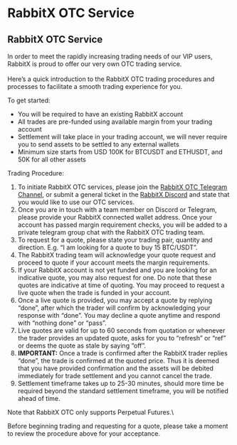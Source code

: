 # RabbitX OTC Service

## RabbitX OTC Service

In order to meet the rapidly increasing trading needs of our VIP users, RabbitX is proud to offer our very own OTC trading service. \
\
Here’s a quick introduction to the RabbitX OTC trading procedures and processes to facilitate a smooth trading experience for you.

To get started:

* You will be required to have an existing RabbitX account
* All trades are pre-funded using available margin from your trading account
* Settlement will take place in your trading account, we will never require you to send assets to be settled to any external wallets
* Minimum size starts from USD 100K for BTCUSDT and ETHUSDT, and 50K for all other assets

Trading Procedure:

1. To initiate RabbitX OTC services, please join the [RabbitX OTC Telegram Channel](rabbitx-otc-service.md#rabbitx-otc-service), or submit a general ticket in the [RabbitX Discord](https://discord.gg/rabbitx) and state that you would like to use our OTC services.&#x20;
2. Once you are in touch with a team member on Discord or Telegram, please provide your RabbitX connected wallet address. Once your account has passed margin requirement checks, you will be added to a private telegram group chat with the RabbitX OTC trading team.&#x20;
3. To request for a quote, please state your trading pair, quantity and direction. E.g. “I am looking for a quote to buy 15 BTC/USDT”.
4. The RabbitX trading team will acknowledge your quote request and proceed to quote if your account meets the margin requirements.
5. If your RabbitX account is not yet funded and you are looking for an indicative quote, you may also request for one. Do note that these quotes are indicative at time of quoting. You may proceed to request a live quote when the trade is funded in your account.
6. Once a live quote is provided, you may accept a quote by replying “done”, after which the trader will confirm by acknowledging your response with “done”. You may decline a quote anytime and respond with “nothing done” or “pass”.
7. Live quotes are valid for up to 60 seconds from quotation or whenever the trader provides an updated quote, asks for you to “refresh” or “ref” or deems the quote as stale by saying “off”.
8. **IMPORTANT:** Once a trade is confirmed after the RabbitX trader replies “done”, the trade is confirmed at the quoted price. Thus it is deemed that you have provided confirmation and the assets will be debited immediately for trade settlement and you cannot cancel the trade.
9. Settlement timeframe takes up to 25-30 minutes, should more time be required beyond the standard settlement timeframe, you will be notified ahead of time.

Note that RabbitX OTC only supports Perpetual Futures.\


Before beginning trading and requesting for a quote, please take a moment to review the procedure above for your acceptance.
